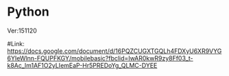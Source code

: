 # Python
Ver:151120

#Link:
https://docs.google.com/document/d/16PQZCUGXTGQLh4FDXyU6XR9VYG6YIeWlnn-FQUPFKGY/mobilebasic?fbclid=IwAR0kwR9zy8Ff03_t-k8Ac_lm1AF1O2yLIemEaP-Hr5PREDoYg_QLMC-DYEE